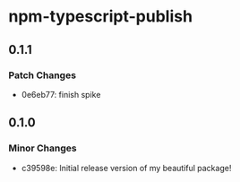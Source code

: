 # npm-typescript-publish

## 0.1.1

### Patch Changes

- 0e6eb77: finish spike

## 0.1.0

### Minor Changes

- c39598e: Initial release version of my beautiful package!
